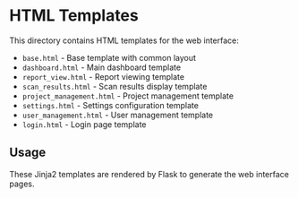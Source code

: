 # HTML Templates

This directory contains HTML templates for the web interface:

- `base.html` - Base template with common layout
- `dashboard.html` - Main dashboard template
- `report_view.html` - Report viewing template
- `scan_results.html` - Scan results display template
- `project_management.html` - Project management template
- `settings.html` - Settings configuration template
- `user_management.html` - User management template
- `login.html` - Login page template

## Usage

These Jinja2 templates are rendered by Flask to generate the web interface pages.